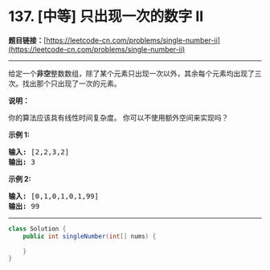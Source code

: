 # 137. [中等] 只出现一次的数字 II

**题目链接：**[https://leetcode-cn.com/problems/single-number-ii](https://leetcode-cn.com/problems/single-number-ii)

---

<div class="content__1Y2H">
 <div class="notranslate">
  <p>给定一个<strong>非空</strong>整数数组，除了某个元素只出现一次以外，其余每个元素均出现了三次。找出那个只出现了一次的元素。</p> 
  <p><strong>说明：</strong></p> 
  <p>你的算法应该具有线性时间复杂度。 你可以不使用额外空间来实现吗？</p> 
  <p><strong>示例 1:</strong></p> 
  <pre class="language-text"><strong>输入:</strong> [2,2,3,2]
<strong>输出:</strong> 3
</pre> 
  <p><strong>示例&nbsp;2:</strong></p> 
  <pre class="language-text"><strong>输入:</strong> [0,1,0,1,0,1,99]
<strong>输出:</strong> 99</pre> 
 </div>
</div>

---

```java
class Solution {
    public int singleNumber(int[] nums) {
        
    }
}
```